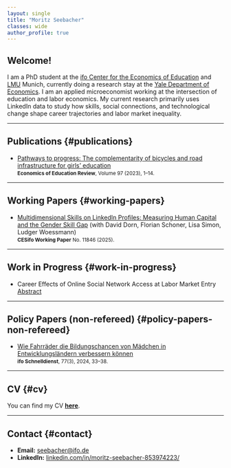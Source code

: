 ```yaml
---
layout: single
title: "Moritz Seebacher"
classes: wide
author_profile: true
---
```


## Welcome!
I am a PhD student at the [ifo Center for the Economics of Education](https://www.ifo.de/en/research/ifo-center-for-the-economics-of-education) and [LMU](https://www.lmu.de/en/index.html) Munich, currently doing a research stay at the [Yale Department of Economics](https://economics.yale.edu/about-economics). I am an applied microeconomist working at the intersection of education and labor economics. My current research primarily uses LinkedIn data to study how skills, social connections, and technological change shape career trajectories and labor market inequality.

---

## Publications {#publications}

- [Pathways to progress: The complementarity of bicycles and road infrastructure for girls’ education](https://www.sciencedirect.com/science/article/pii/S0272775723001309)  
  <small><strong>Economics of Education Review</strong>, Volume 97 (2023), 1–14.</small>

---

## Working Papers {#working-papers}

- [Multidimensional Skills on LinkedIn Profiles: Measuring Human Capital and the Gender Skill Gap](https://www.ifo.de/en/cesifo/publications/2025/working-paper/multidimensional-skills-linkedin-profiles-measuring-human-capital) (with David Dorn, Florian Schoner, Lisa Simon, Ludger Woessmann)  
  <small><strong>CESifo Working Paper</strong> No. 11846 (2025).</small>

---

## Work in Progress {#work-in-progress}

- Career Effects of Online Social Network Access at Labor Market Entry  
  [Abstract](/abstract_facebook)

---

## Policy Papers (non-refereed) {#policy-papers-non-refereed}

- [Wie Fahrräder die Bildungschancen von Mädchen in Entwicklungsländern verbessern können](https://www.ifo.de/publikationen/2024/aufsatz-zeitschrift/bildungschancen-von-maedchen-in-entwicklungslaendern)  
  <small><strong>ifo Schnelldienst</strong>, 77(3), 2024, 33–38.</small>
  
---

## CV {#cv}

You can find my CV **[here](/CV_Academic_Moritz_Seebacher_09_25.pdf)**.

---

## Contact {#contact}

- **Email:** <a href="mailto:seebacher@ifo.de">seebacher@ifo.de</a>  
- **LinkedIn:** <a href="https://www.linkedin.com/in/moritz-seebacher-853974223/">linkedin.com/in/moritz-seebacher-853974223/</a>
